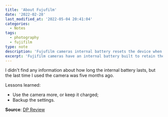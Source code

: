 ```yaml
---
title: 'About Fujufilm'
date: '2022-02-28'
last_modified_at: '2022-05-04 20:41:04'
categories:
  - Notes
tags:
  - photography
  - fujifilm
type: note
description: 'Fujufilm cameras internal battery resets the device when left without charge for too long.'
excerpt: 'Fujifilm cameras have an internal battery built to retain the settings. If left too long without the main battery inserted, it will empty, resetting the camera.'
---
```

I didn't find any information about how long the internal battery lasts, but the last time I used the camera was five months ago.

<p class="detached">Lessons learned:</p>

<ul class="smd-ul">
  <li>Use the camera more, or keep it charged;</li>
  <li>Backup the settings.</li>
</ul>

<p class="detached"><strong>Source</strong>: <a href="https://www.dpreview.com/forums/thread/4523883" title="Read the post on the Digital Photography Review website">DP Review</a></p>